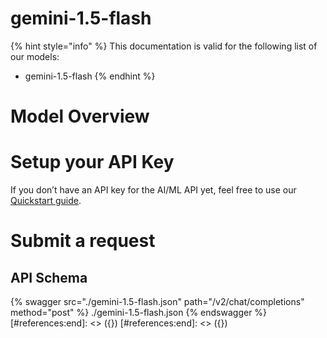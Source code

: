 [#references:start]: <> ({ "template": "openapi" })
[#references:start]: <> ({ "template": "openapi" })
# gemini-1.5-flash

{% hint style="info" %}
This documentation is valid for the following list of our models:
* gemini-1.5-flash
{% endhint %}

# Model Overview


# Setup your API Key
If you don’t have an API key for the AI/ML API yet, feel free to use our [Quickstart guide](https://docs.aimlapi.com/quickstart/setting-up).

# Submit a request
## API Schema
{% swagger src="./gemini-1.5-flash.json" path="/v2/chat/completions" method="post" %}
./gemini-1.5-flash.json
{% endswagger %}
[#references:end]: <> ({})
[#references:end]: <> ({})